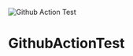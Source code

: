 ![Github Action Test](https://github.com/sjc7217/GithubActionTest/actions/workflows/ci.yml/badge.svg)
# GithubActionTest
